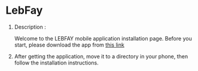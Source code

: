 # LebFay
1. Description :

   Welcome to the LEBFAY mobile application installation page. Before you start, please download the app from [this link]
   


2. After getting the application, move it to a directory in your phone, then follow the installation instructions.




 [this link]: https://drive.google.com/file/d/1roCYOMdnujuw0jKkMxVqM-5jAudCt2-6/view?usp=sharing
